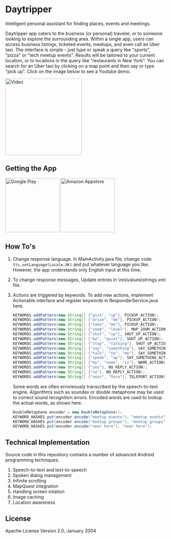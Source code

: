 # Daytripper 

Intelligent personal assistant for finding places, events and meetings.

Daytripper app caters to the business (or personal) traveler, or to someone looking to explore the surrounding area.
Within a single app, users can access business listings, ticketed events, meetups, and even call an Uber taxi.
The interface is simple - just type or speak a query like "sports", "pizza" or "tech meetup events".
Results will be tailored to your current location, or to locations in the query like "restaurants in New York". 
You can search for an Uber taxi by clicking on a map point and then say or type "pick up". Click on the image below to see a Youtube demo.

<a href="https://youtu.be/ake2w-jhBjQ" target="_blank">
<img src="http://ecx.images-amazon.com/images/I/81bvCgfhzxL.png" alt="Video" width="240" border="0" />
</a>


## Getting the App

<a href="https://play.google.com/store/apps/details?id=com.vocifery.daytripper&utm_source=global_co&utm_medium=prtnr&utm_content=Mar2515&utm_campaign=PartBadge&pcampaignid=MKT-Other-global-all-co-prtnr-py-PartBadge-Mar2515-1">
<img alt="Google Play" src="https://upload.wikimedia.org/wikipedia/commons/thumb/c/cd/Get_it_on_Google_play.svg/170px-Get_it_on_Google_play.svg.png" width="170"/></a>

<a href="http://www.amazon.com/Vocifery-Technology-Daytripper-v2/dp/B01BHMJ2OY/">
<img alt="Amazon Appstore" width="170" src="https://images-na.ssl-images-amazon.com/images/G/01/mobile-apps/devportal2/res/images/amazon-underground-app-us-black.png" />
</a>


## How To's

1.  Change response language. In MainActivity.java file, change code `tts.setLanguage(Locale.UK)` and put whatever language you like.
	However, the app understands only English input at this time.
	
2.  To change response messages, Update entries in \res\values\strings.xml file.

3.	Actions are triggered by keywords. To add new actions, implement Actionable interface and register keywords in ResponderService.java here.
	
	```java
	KEYWORDS.addPattern(new String[] {"pick", "up"}, PICKUP_ACTION);
	KEYWORDS.addPattern(new String[] {"drive", "me"}, PICKUP_ACTION);
	KEYWORDS.addPattern(new String[] {"take", "me"}, PICKUP_ACTION);
	KEYWORDS.addPattern(new String[] {"zoom", "level"}, MAP_ZOOM_ACTION);
	KEYWORDS.addPattern(new String[] {"shut", "up"}, SHUT_UP_ACTION);
	KEYWORDS.addPattern(new String[] {"be", "quiet"}, SHUT_UP_ACTION);
	KEYWORDS.addPattern(new String[] {"stop", "talking"}, SHUT_UP_ACTION);
	KEYWORDS.addPattern(new String[] {"say", "something"}, SAY_SOMETHING_ACTION);
	KEYWORDS.addPattern(new String[] {"talk", "to", "me"}, SAY_SOMETHING_ACTION);
	KEYWORDS.addPattern(new String[] {"speak", "up"}, SAY_SOMETHING_ACTION);
	KEYWORDS.addPattern(new String[] {"my", "name", "is"}, NAME_ACTION);
	KEYWORDS.addPattern(new String[] {"yes"}, NO_REPLY_ACTION);
	KEYWORDS.addPattern(new String[] {"no"}, NO_REPLY_ACTION);
	KEYWORDS.addPattern(new String[] {"near", "here"}, TELEPORT_ACTION);
	``` 
	
	Some words are often erroneously transcribed by the speech-to-text engine. 
	Algorithms such as soundex or double metaphone may be used to correct sound recognition errors.
	Encoded words are used to lookup the actual words, as shown here.
	
	```java
	DoubleMetaphone encoder = new DoubleMetaphone();
	KEYWORD_HASHES.put(encoder.encode("meetup events"), "meetup events");
	KEYWORD_HASHES.put(encoder.encode("meetup groups"), "meetup groups");
	KEYWORD_HASHES.put(encoder.encode("near here"), "near here");
	```
	
	
## Technical Implementation

Source code in this repository contains a number of advanced Android programming techniques.

1.  Speech-to-text and text-to-speech
2.  Spoken dialog management
3.  Infinite scrolling
4.  MapQuest integration
5.  Handling screen rotation
6.  Image caching
7.  Location awareness    


## License

Apache License
Version 2.0, January 2004
